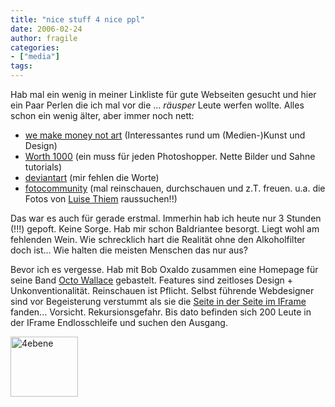 ```yaml
---
title: "nice stuff 4 nice ppl"
date: 2006-02-24
author: fragile
categories:
- ["media"]
tags:
---
```

Hab mal ein wenig in meiner Linkliste für gute Webseiten gesucht und hier ein Paar Perlen die ich mal vor die ... *räusper* Leute werfen wollte. Alles schon ein wenig älter, aber immer noch nett:
<ul>
	<li><a href="http://www.we-make-money-not-art.com">we make money not art</a>  (Interessantes rund um (Medien-)Kunst und Design)</li>
	<li><a href="http://www.worth1000.com/">Worth 1000</a> (ein muss für jeden Photoshopper. Nette Bilder und Sahne tutorials)</li>
	<li><a href="http://www.deviantart.com/">deviantart</a> (mir fehlen die Worte)</li>
	<li><a href="http://www.fotocommunity.de/">fotocommunity</a> (mal reinschauen, durchschauen und z.T. freuen. u.a. die Fotos von <a href="http://www.fotocommunity.de/pc/account/myprofile/518964">Luise Thiem</a> raussuchen!!)</li>
</ul>
Das war es auch für gerade erstmal. Immerhin hab ich heute nur 3 Stunden (!!!) gepoft. Keine Sorge. Hab mir schon Baldriantee besorgt. Liegt wohl am fehlenden Wein. Wie schrecklich hart die Realität ohne den Alkoholfilter doch ist... Wie halten die meisten Menschen das nur aus?

Bevor ich es vergesse. Hab mit Bob Oxaldo zusammen eine Homepage für seine Band <a href="http://www.octowallace.com">Octo Wallace</a> gebastelt. Features sind zeitloses Design + Unkonventionalität. Reinschauen ist Pflicht. Selbst führende Webdesigner sind vor Begeisterung verstummt als sie die <a href="http://octowallace.kk-host.de/MakakeSchwein.html">Seite in der Seite im IFrame</a> fanden... Vorsicht. Rekursionsgefahr. Bis dato befinden sich 200 Leute in der IFrame Endlosschleife und suchen den Ausgang.

<img width="108" height="96" alt="4ebene" id="image14" src="/blog/wp-content/uploads/2006/02/4ebeneVorschaubild.jpg" />